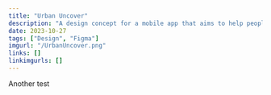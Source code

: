 ```yaml
---
title: "Urban Uncover"
description: "A design concept for a mobile app that aims to help people support their local businesses and non-profits."
date: 2023-10-27
tags: ["Design", "Figma"]
imgurl: "/UrbanUncover.png"
links: []
linkimgurls: []
---
```


Another test